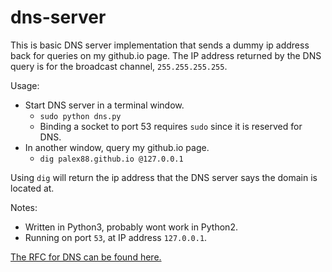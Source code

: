 # dns-server

This is basic DNS server implementation that sends a dummy ip address back for queries on my github.io page. The IP address returned by the DNS query is for the broadcast channel, `255.255.255.255`.

Usage: 
* Start DNS server in a terminal window.
    * `sudo python dns.py`
    * Binding a socket to port 53 requires `sudo` since it is reserved for DNS.
* In another window, query my github.io page.
    * `dig palex88.github.io @127.0.0.1`
    
Using `dig` will return the ip address that the DNS server says the domain is located at. 
    
Notes:
* Written in Python3, probably wont work in Python2.
* Running on port `53`, at IP address `127.0.0.1`.


[The RFC for DNS can be found here.](https://www.ietf.org/rfc/rfc1035.txt)